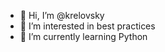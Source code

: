- 👋 Hi, I’m @krelovsky
- 👀 I’m interested in best practices
- 🌱 I’m currently learning Python

<!---
krelovsky/krelovsky is a ✨ special ✨ repository because its `README.md` (this file) appears on your GitHub profile.
You can click the Preview link to take a look at your changes.
--->
